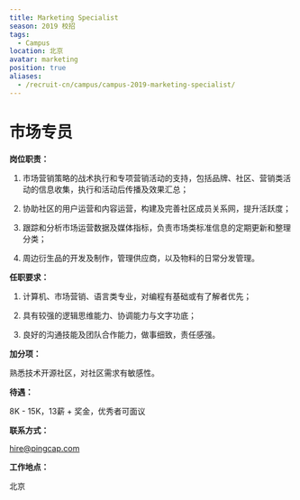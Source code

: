 ```yaml
---
title: Marketing Specialist
season: 2019 校招 
tags:
  - Campus
location: 北京
avatar: marketing
position: true
aliases:
  - /recruit-cn/campus/campus-2019-marketing-specialist/
---
```


# 市场专员

**岗位职责：**

1. 市场营销策略的战术执行和专项营销活动的支持，包括品牌、社区、营销类活动的信息收集，执行和活动后传播及效果汇总；


2. 协助社区的用户运营和内容运营，构建及完善社区成员关系网，提升活跃度；


3. 跟踪和分析市场运营数据及媒体指标，负责市场类标准信息的定期更新和整理分类；


4. 周边衍生品的开发及制作，管理供应商，以及物料的日常分发管理。



**任职要求：**

1. 计算机、市场营销、语言类专业，对编程有基础或有了解者优先；

2. 具有较强的逻辑思维能力、协调能力与文字功底；

3. 良好的沟通技能及团队合作能力，做事细致，责任感强。


**加分项：**

熟悉技术开源社区，对社区需求有敏感性。

**待遇：**

8K - 15K，13薪 + 奖金，优秀者可面议

**联系方式：**

hire@pingcap.com

**工作地点：**

北京
